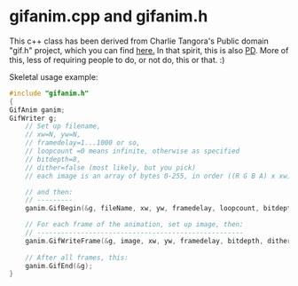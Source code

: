 # gifanim.cpp and gifanim.h

This c++ class has been derived from Charlie Tangora's Public
domain "gif.h" project, which you can find
[here.](https://github.com/charlietangora/gif-h) In that spirit,
this is also [PD](LICENSE). More of this, less of requiring people to do,
or not do, this or that. :)

Skeletal usage example:

```c++
#include "gifanim.h"
{
GifAnim ganim;
GifWriter g;
	// Set up filename,
	// xw=N, yw=N,
	// framedelay=1...1000 or so,
	// loopcount =0 means infinite, otherwise as specified
	// bitdepth=8,
	// dither=false (most likely, but you pick)
	// each image is an array of bytes 0-255, in order ((R G B A) x xw) x yw)

	// and then:
	// ---------
	ganim.GifBegin(&g, fileName, xw, yw, framedelay, loopcount, bitdepth, dither);

	// For each frame of the animation, set up image, then:
	// ----------------------------------------------------
	ganim.GifWriteFrame(&g, image, xw, yw, framedelay, bitdepth, dither);
	
	// After all frames, this:
	ganim.GifEnd(&g);
}
```
